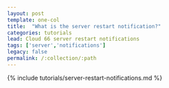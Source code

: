 ```yaml
---
layout: post
template: one-col
title:  "What is the server restart notification?"
categories: tutorials
lead: Cloud 66 server restart notifications
tags: ['server','notifications']
legacy: false
permalink: /:collection/:path
---
```


{% include tutorials/server-restart-notifications.md %}
